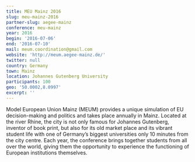 ```yaml
---
title: MEU Mainz 2016
slug: meu-mainz-2016
partner-slug: aegee-mainz
conference: meu-mainz
year: 2016
begin: '2016-07-06'
end: '2016-07-10'
mail: meum.coordination@gmail.com
website: 'http://meum.aegee-mainz.de/'
twitter: null
country: Germany
town: Mainz
location: Johannes Gutenberg University
participants: 100
geo: '50.0002,8.0997'
excerpt: ''
---
```


Model European Union Mainz (MEUM) provides a unique simulation of EU decision-making and politics and takes place annually in Mainz. Located at the river Rhine, the city is not only famous for Johannes Gutenberg, inventor of book print, but also for its old market place and its vibrant student life with one of Germany’s biggest universities only 10 minutes from the city centre. Each year, the conference brings together students from all over the world, giving them the opportunity to experience the functioning of European institutions themselves.

